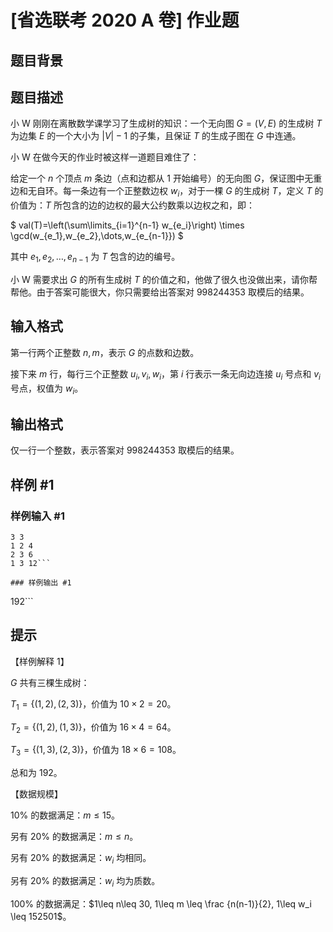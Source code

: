 # [省选联考 2020 A 卷] 作业题

## 题目背景



## 题目描述

小 W 刚刚在离散数学课学习了生成树的知识：一个无向图 $G=(V,E)$ 的生成树 $T$ 为边集 $E$ 的一个大小为 $|V|-1$ 的子集，且保证 $T$ 的生成子图在 $G$ 中连通。

小 W 在做今天的作业时被这样一道题目难住了：

给定一个 $n$ 个顶点 $m$ 条边（点和边都从 $1$ 开始编号）的无向图 $G$，保证图中无重边和无自环。每一条边有一个正整数边权 $w_i$，对于一棵 $G$ 的生成树 $T$，定义 $T$ 的价值为：$T$ 所包含的边的边权的最大公约数乘以边权之和，即：

$
val(T)=\left(\sum\limits_{i=1}^{n-1} w_{e_i}\right) \times \gcd(w_{e_1},w_{e_2},\dots,w_{e_{n-1}})
$

其中 $e_1,e_2,\dots,e_{n-1}$ 为 $T$ 包含的边的编号。

小 W 需要求出 $G$ 的所有生成树 $T$ 的价值之和，他做了很久也没做出来，请你帮帮他。由于答案可能很大，你只需要给出答案对 $998244353$ 取模后的结果。

## 输入格式

第一行两个正整数 $n,m$，表示 $G$ 的点数和边数。

接下来 $m$ 行，每行三个正整数 $u_i,v_i,w_i$，第 $i$ 行表示一条无向边连接 $u_i$ 号点和 $v_i$ 号点，权值为 $w_i$。


## 输出格式

仅一行一个整数，表示答案对 $998244353$ 取模后的结果。

## 样例 #1

### 样例输入 #1
```
3 3
1 2 4
2 3 6
1 3 12```

### 样例输出 #1

```
192```

## 提示

【样例解释 $1$】

$G$ 共有三棵生成树：

$T_1=\{(1,2),(2,3)\}$，价值为 $10\times 2=20$。

$T_2=\{(1,2),(1,3)\}$，价值为 $16\times 4=64$。

$T_3=\{(1,3),(2,3)\}$，价值为 $18\times 6=108$。

总和为 $192$。

【数据规模】

$10\%$ 的数据满足：$m\leq 15$。

另有 $20\%$ 的数据满足：$m \leq n$。

另有 $20\%$ 的数据满足：$w_i$ 均相同。

另有 $20\%$ 的数据满足：$w_i$ 均为质数。

$100\%$ 的数据满足：$1\leq n\leq 30, 1\leq m \leq \frac {n(n-1)}{2}, 1\leq w_i \leq 152501$。
